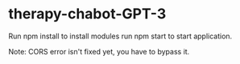 # therapy-chabot-GPT-3
Run npm install to install modules
run npm start to start application.

Note: CORS error isn't fixed yet, you have to bypass it.